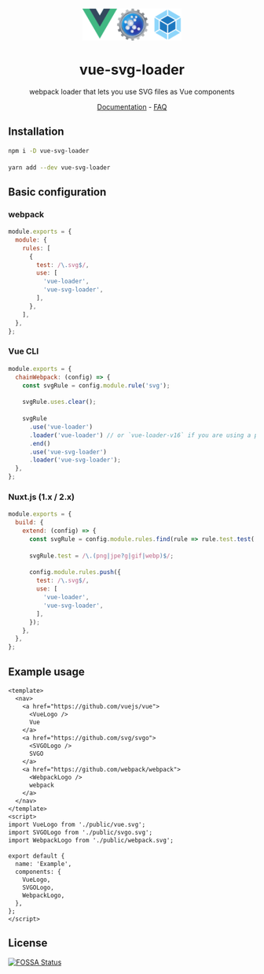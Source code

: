 <p align="center"><img src="docs/.vuepress/public/logo.svg?sanitize=true" width="40%"></p>
<h1 align="center">vue-svg-loader</h1>
<p align="center">webpack loader that lets you use SVG files as Vue components</p>
<p align="center">
  <a href="https://vue-svg-loader.js.org">Documentation</a> -
  <a href="https://vue-svg-loader.js.org/faq.html">FAQ</a>
</p>

## Installation
``` bash
npm i -D vue-svg-loader

yarn add --dev vue-svg-loader
```

## Basic configuration
### webpack
``` js
module.exports = {
  module: {
    rules: [
      {
        test: /\.svg$/,
        use: [
          'vue-loader',
          'vue-svg-loader',
        ],
      },
    ],
  },
};
```
### Vue CLI
``` js
module.exports = {
  chainWebpack: (config) => {
    const svgRule = config.module.rule('svg');

    svgRule.uses.clear();

    svgRule
      .use('vue-loader')
      .loader('vue-loader') // or `vue-loader-v16` if you are using a preview support of Vue 3 in Vue CLI
      .end()
      .use('vue-svg-loader')
      .loader('vue-svg-loader');
  },
};
```

### Nuxt.js (1.x / 2.x)
``` js
module.exports = {
  build: {
    extend: (config) => {
      const svgRule = config.module.rules.find(rule => rule.test.test('.svg'));

      svgRule.test = /\.(png|jpe?g|gif|webp)$/;

      config.module.rules.push({
        test: /\.svg$/,
        use: [
          'vue-loader',
          'vue-svg-loader',
        ],
      });
    },
  },
};
```

## Example usage
``` vue
<template>
  <nav>
    <a href="https://github.com/vuejs/vue">
      <VueLogo />
      Vue
    </a>
    <a href="https://github.com/svg/svgo">
      <SVGOLogo />
      SVGO
    </a>
    <a href="https://github.com/webpack/webpack">
      <WebpackLogo />
      webpack
    </a>
  </nav>
</template>
<script>
import VueLogo from './public/vue.svg';
import SVGOLogo from './public/svgo.svg';
import WebpackLogo from './public/webpack.svg';

export default {
  name: 'Example',
  components: {
    VueLogo,
    SVGOLogo,
    WebpackLogo,
  },
};
</script>
```

## License
[![FOSSA Status](https://app.fossa.io/api/projects/git%2Bgithub.com%2Fvisualfanatic%2Fvue-svg-loader.svg?type=large)](https://app.fossa.io/projects/git%2Bgithub.com%2Fvisualfanatic%2Fvue-svg-loader?ref=badge_large)
